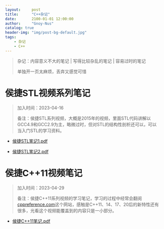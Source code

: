 ```yaml
---
layout:     post
title:      "C++杂记"
date:       2100-01-01 12:00:00
author:     "Gnoy-Nus"
catalog: true
header-img: "img/post-bg-default.jpg"
tags:
    - 杂记
    - C++
---
```




> 杂记：内容意义不大的笔记  \|  写得比较杂乱的笔记 \| 容易过时的笔记
>
> 单独开一页太麻烦，丢弃又感觉可惜

# 侯捷STL视频系列笔记

> 加入时间：2023-04-16
>
> 备注：侯捷STL系列视频，大概是2015年的视频，里面STL代码讲解以GCC4.9和GCC2.9为主，略微过时，但对STL的结构性剖析还可以，可以当入门STL的学习资料。

- [侯捷STL笔记1.pdf][1]  

  [1]: https://gnoy-nus.github.io/download/C++/侯捷STL/侯捷STL笔记1.pdf

- [侯捷STL笔记2.pdf][2]  

  [2]: https://gnoy-nus.github.io/download/C++/侯捷STL/侯捷STL笔记2.pdf



# 侯捷C++11视频笔记


> 加入时间：2023-04-29
>
> 备注：侯捷C++11系列视频的学习笔记，学习的过程中经常会翻阅[cppreference.com](https://en.cppreference.com/w/)这个网站，感触是C++11、14、17、20后的新特性还有很多，光看这个视频能覆盖到的内容只是一小部分。

- [侯捷C++11笔记.pdf][3]  

  [3]: https://gnoy-nus.github.io/download/C++/侯捷C++11/侯捷C++11笔记.pdf